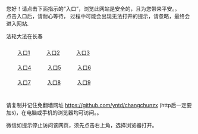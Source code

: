 您好！请点击下面指示的“入口”，浏览此网站是安全的，且为您带来平安。。 <br/>
点击入口后，请耐心等待， 过程中可能会出现无法打开的提示，请忽略，最终会进入网站. </br>

法轮大法在长春<br/>
<div style="padding:10px"><a style="margin:20px" target="_blank" href="https://d2lohgzib17wd3.cloudfront.net/2Qpsp?ukryknob" id="ccLink1" rel="nofollow">入口1</a> <a target="_blank" style="margin:20px" href="https://d6aoll9ewfnjq.cloudfront.net/2Qpsp?dyynlhs" id="ccLink2" rel="nofollow">入口2</a> <a style="margin:20px" target="_blank" href="https://d3o9akmo1r55l.cloudfront.net/2Qpsp?vhtxfej" id="ccLink3" rel="nofollow">入口3</a></div>

<div style="padding:10px" ><a style="margin:20px" target="_blank" href="https://d2lohgzib17wd3.cloudfront.net/2Qpsp?ukryknob" id="ccLink4" rel="nofollow">入口4</a> <a style="margin:20px" href="https://d6aoll9ewfnjq.cloudfront.net/2Qpsp?dyynlhs" target="_blank" id="ccLink5" rel="nofollow">入口5</a> <a style="margin:20px" href="https://d3o9akmo1r55l.cloudfront.net/2Qpsp?vhtxfej" target="_blank" id="ccLink6" rel="nofollow">入口6</a></div>

<div style="padding:10px"><a style="margin:20px" target="_blank" href="https://d2lohgzib17wd3.cloudfront.net/2Qpsp?ukryknob" id="ccLink7" rel="nofollow">入口7</a> <a style="margin:20px" href="https://d6aoll9ewfnjq.cloudfront.net/2Qpsp?dyynlhs" target="_blank" id="ccLink8" rel="nofollow">入口8</a> <a style="margin:20px" target="_blank" href="https://d3o9akmo1r55l.cloudfront.net/2Qpsp?vhtxfej" id="ccLink9" rel="nofollow">入口9</a></div>

<br/>



请复制并记住免翻墙网址 https://github.com/yntd/changchunzx (http后一定要加s)，在电脑或手机的浏览器均可访问。。<br/>

微信如提示停止访问该网页，须先点击右上角，选择浏览器打开。
